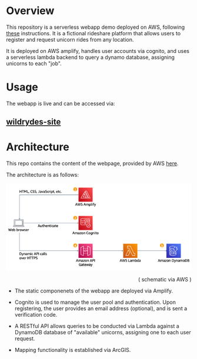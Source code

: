 # Overview

This repository is a serverless webapp demo deployed on AWS, following [these](https://aws.amazon.com/getting-started/hands-on/build-serverless-web-app-lambda-apigateway-s3-dynamodb-cognito/module-3/) instructions. It is a fictional rideshare platform that allows users to register and request unicorn rides from any location. 

It is deployed on AWS amplify, handles user accounts via cognito, and uses a serverless lambda backend to query a dynamo database, assigning unicorns to each "job".
#
# Usage

The webapp is live and can be accessed via:

[wildrydes-site](https://master.d1lp0ew62r5h9w.amplifyapp.com/)
-

#
# Architecture

This repo contains the content of the webpage, provided by AWS [here](https://aws.amazon.com/getting-started/hands-on/build-serverless-web-app-lambda-apigateway-s3-dynamodb-cognito/module-1/). 

The architecture is as follows:

<p align="left">
  <img src="./docs/IMG/architecture_aws.png" alt="Spectrum" width="1024">
  <br />
</p>
<p align = "right">
( schematic via AWS )
</p>

- The static componenets of the webapp are deployed via Amplify. 

- Cognito is used to manage the user pool and authentication. Upon registering, the user provides an email address (optional), and is sent a verification code. 

- A RESTful API allows queries to be conducted via Lambda against a DynamoDB database of "available" unicorns, assigning one to each user request. 

- Mapping functionality is established via ArcGIS. 









